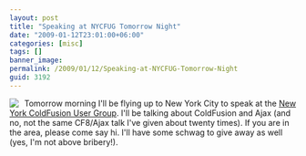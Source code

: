 ```yaml
---
layout: post
title: "Speaking at NYCFUG Tomorrow Night"
date: "2009-01-12T23:01:00+06:00"
categories: [misc]
tags: []
banner_image: 
permalink: /2009/01/12/Speaking-at-NYCFUG-Tomorrow-Night
guid: 3192
---
```


<img src="https://static.raymondcamden.com/images/cfjedi//id4.jpg" align="left" style="margin-right:10px"> Tomorrow morning I'll be flying up to New York City to speak at the <a href="http://www.nycfug.com/">New York ColdFusion User Group</a>. I'll be talking about ColdFusion and Ajax (and no, not the same CF8/Ajax talk I've given about twenty times). If you are in the area, please come say hi. I'll have some schwag to give away as well (yes, I'm not above bribery!). 

<br clear="left">